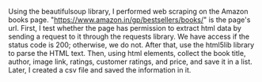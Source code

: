 Using the beautifulsoup library, I performed web scraping on the Amazon books page. "https://www.amazon.in/gp/bestsellers/books/" is 
the page's url. First, I test whether the page has permission to extract html data by sending a request to it through the requests library. 
We have access if the status code is 200; otherwise, we do not. After that, use the html5lib library to parse the HTML text. Then, using 
html elements, collect the book title, author, image link, ratings, customer ratings, and price, and save it in a list. Later, 
I created a csv file and saved the information in it.
